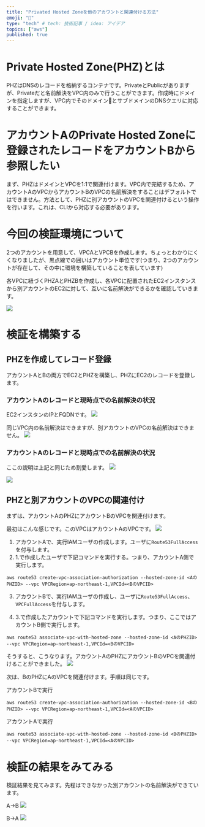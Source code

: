 ```yaml
---
title: "Privated Hosted Zoneを他のアカウントと関連付ける方法"
emoji: "👋"
type: "tech" # tech: 技術記事 / idea: アイデア
topics: ["aws"]
published: true
---
```


# Private Hosted Zone(PHZ)とは
PHZはDNSのレコードを格納するコンテナです。PrivateとPublicがありますが、Privateだと名前解決をVPC内のみで行うことができます。作成時にドメインを指定しますが、VPC内でそのドメインとサブドメインのDNSクエリに対応することができます。

# アカウントAのPrivate Hosted Zoneに登録されたレコードをアカウントBから参照したい
まず、PHZはドメインとVPCを1:1で関連付けます。VPC内で完結するため、アカウントAのVPCからアカウントBのVPCの名前解決をすることはデフォルトではできません。方法として、PHZに別アカウントのVPCを関連付けるという操作を行います。これは、CLIから対応する必要があります。

# 今回の検証環境について
2つのアカウントを用意して、VPCAとVPCBを作成します。ちょっとわかりにくくなりましたが、黒点線での囲いはアカウント単位です(つまり、2つのアカウントが存在して、その中に環境を構築していることを表しています)

各VPCに紐づくPHZAとPHZBを作成し、各VPCに配置されたEC2インスタンスから別アカウントのEC2に対して、互いに名前解決ができるかを確認していきます。

![](https://storage.googleapis.com/zenn-user-upload/zm95qkz19ys8w8fcd2c6xul7a8og)

# 検証を構築する
## PHZを作成してレコード登録
アカウントAとBの両方でEC2とPHZを構築し、PHZにEC2のレコードを登録します。

### アカウントAのレコードと現時点での名前解決の状況
EC2インスタンのIPとFQDNです。
![](https://storage.googleapis.com/zenn-user-upload/p08m3822yybzpsedgakjupv1ccx2)

同じVPC内の名前解決はできますが、別アカウントのVPCの名前解決はできません。
![](https://storage.googleapis.com/zenn-user-upload/jvxxmwfmkn9wt8zjvv53fiagtpvd)

### アカウントAのレコードと現時点での名前解決の状況
ここの説明は上記と同じため割愛します。
![](https://storage.googleapis.com/zenn-user-upload/ark1oavikpuaf57j0vql9pedkzpx)

![](https://storage.googleapis.com/zenn-user-upload/oap0gsh7odjc4cmnmku3x68kso9q)

## PHZと別アカウントのVPCの関連付け
まずは、アカウントAのPHZにアカウントBのVPCを関連付けます。

最初はこんな感じです。このVPCはアカウントAのVPCです。
![](https://storage.googleapis.com/zenn-user-upload/wh1fr8ec8wbh8z5pbersumrvfiw9)

1. アカウントAで、実行IAMユーザの作成します。ユーザに`Route53FullAccess`を付与します。
2. 1.で作成したユーザで下記コマンドを実行する。つまり、アカウントA側で実行します。
```
aws route53 create-vpc-association-authorization --hosted-zone-id <AのPHZID> --vpc VPCRegion=ap-northeast-1,VPCId=<BのVPCID>
```
3.  アカウントBで、実行IAMユーザの作成し、ユーザに`Route53FullAccess`、`VPCFullAccess`を付与します。

4. 3.で作成したアカウントで下記コマンドを実行します。つまり、ここではアカウントB側で実行します。
```
aws route53 associate-vpc-with-hosted-zone --hosted-zone-id <AのPHZID> --vpc VPCRegion=ap-northeast-1,VPCId=<BのVPCID>
```

そうすると、こうなります。アカウントAのPHZにアカウントBのVPCを関連付けることができました。
![](https://storage.googleapis.com/zenn-user-upload/vbqvdtw5m6v2p8v2a3723d141uct)

次は、BのPHZにAのVPCを関連付けます。手順は同じです。

アカウントBで実行
```
aws route53 create-vpc-association-authorization --hosted-zone-id <BのPHZID> --vpc VPCRegion=ap-northeast-1,VPCId=<AのVPCID>
```

アカウントAで実行
```
aws route53 associate-vpc-with-hosted-zone --hosted-zone-id <BのPHZID> --vpc VPCRegion=ap-northeast-1,VPCId=<AのVPCID>
```

# 検証の結果をみてみる
検証結果を見てみます。先程はできなかった別アカウントの名前解決ができています。

A->B
![](https://storage.googleapis.com/zenn-user-upload/gsh8jrttnmxk7hwntrsbrprqqbuu)

B->A
![](https://storage.googleapis.com/zenn-user-upload/343mvljwmx3zwiultggtl5vhuyk7)
